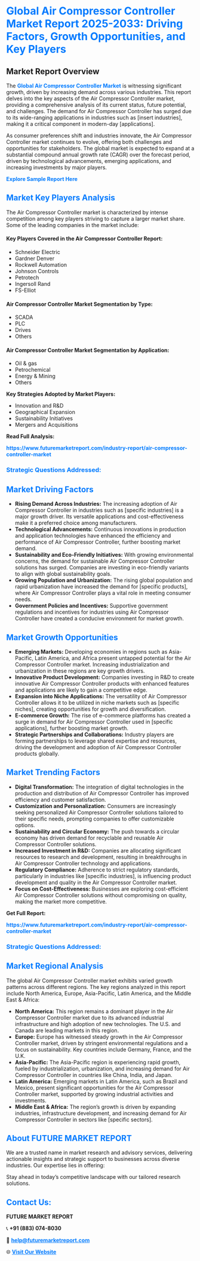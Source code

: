 <h1 style="color: #007BFF;">Global Air Compressor Controller Market Report 2025-2033: Driving Factors, Growth Opportunities, and Key Players</h1>

<section id="overview">
<h2>Market Report Overview</h2>
<p>The <a href="https://www.futuremarketreport.com/industry-report/air-compressor-controller-market" style="color: #007BFF; text-decoration: none;"><strong>Global Air Compressor Controller Market</strong></a> is witnessing significant growth, driven by increasing demand across various industries. This report delves into the key aspects of the Air Compressor Controller market, providing a comprehensive analysis of its current status, future potential, and challenges. The demand for Air Compressor Controller has surged due to its wide-ranging applications in industries such as [insert industries], making it a critical component in modern-day [applications].</p>
<p>As consumer preferences shift and industries innovate, the Air Compressor Controller market continues to evolve, offering both challenges and opportunities for stakeholders. The global market is expected to expand at a substantial compound annual growth rate (CAGR) over the forecast period, driven by technological advancements, emerging applications, and increasing investments by major players.</p>
</section>

<section id="overview">
<p><a href="https://www.futuremarketreport.com/request-sample/reportId=49180" style="color: #007BFF; text-decoration: none;"><strong>Explore Sample Report Here</strong></a></p>
</section>

<section id="key-players">
<h2 style="color: #007BFF;">Market Key Players Analysis</h2>
<p>The Air Compressor Controller market is characterized by intense competition among key players striving to capture a larger market share. Some of the leading companies in the market include:</p>
<h4>Key Players Covered in the Air Compressor Controller Report:</h4>
<ul><li>Schneider Electric</li><li>Gardner Denver</li><li>Rockwell Automation</li><li>Johnson Controls</li><li>Petrotech</li><li>Ingersoll Rand</li><li>FS-Elliot</li></ul>
<h4>Air Compressor Controller Market Segmentation by Type:</h4>
<ul><li>SCADA</li><li>PLC</li><li>Drives</li><li>Others</li></ul>

<h4>Air Compressor Controller Market Segmentation by Application:</h4>
<ul><li>Oil &amp; gas</li><li>Petrochemical</li><li>Energy &amp; Mining</li><li>Others</li></ul>
<p><strong>Key Strategies Adopted by Market Players:</strong></p>
<ul>
<li>Innovation and R&D</li>
<li>Geographical Expansion</li>
<li>Sustainability Initiatives</li>
<li>Mergers and Acquisitions</li>
</ul>
</section>

<section>
<p><strong>Read Full Analysis: </strong></p><a href="https://www.futuremarketreport.com/industry-report/air-compressor-controller-market" style="color: #007BFF; text-decoration: none;"><strong>https://www.futuremarketreport.com/industry-report/air-compressor-controller-market</strong></a>
<h3 style="color: #007BFF;">Strategic Questions Addressed:</h3>
</section>

<section id="driving-factors">
<h2 style="color: #007BFF;">Market Driving Factors</h2>
<ul>
<li><strong>Rising Demand Across Industries:</strong> The increasing adoption of Air Compressor Controller in industries such as [specific industries] is a major growth driver. Its versatile applications and cost-effectiveness make it a preferred choice among manufacturers.</li>
<li><strong>Technological Advancements:</strong> Continuous innovations in production and application technologies have enhanced the efficiency and performance of Air Compressor Controller, further boosting market demand.</li>
<li><strong>Sustainability and Eco-Friendly Initiatives:</strong> With growing environmental concerns, the demand for sustainable Air Compressor Controller solutions has surged. Companies are investing in eco-friendly variants to align with global sustainability goals.</li>
<li><strong>Growing Population and Urbanization:</strong> The rising global population and rapid urbanization have increased the demand for [specific products], where Air Compressor Controller plays a vital role in meeting consumer needs.</li>
<li><strong>Government Policies and Incentives:</strong> Supportive government regulations and incentives for industries using Air Compressor Controller have created a conducive environment for market growth.</li>
</ul>
</section>

<section id="growth-opportunities">
<h2 style="color: #007BFF;">Market Growth Opportunities</h2>
<ul>
<li><strong>Emerging Markets:</strong> Developing economies in regions such as Asia-Pacific, Latin America, and Africa present untapped potential for the Air Compressor Controller market. Increasing industrialization and urbanization in these regions are key growth drivers.</li>
<li><strong>Innovative Product Development:</strong> Companies investing in R&D to create innovative Air Compressor Controller products with enhanced features and applications are likely to gain a competitive edge.</li>
<li><strong>Expansion into Niche Applications:</strong> The versatility of Air Compressor Controller allows it to be utilized in niche markets such as [specific niches], creating opportunities for growth and diversification.</li>
<li><strong>E-commerce Growth:</strong> The rise of e-commerce platforms has created a surge in demand for Air Compressor Controller used in [specific applications], further boosting market growth.</li>
<li><strong>Strategic Partnerships and Collaborations:</strong> Industry players are forming partnerships to leverage shared expertise and resources, driving the development and adoption of Air Compressor Controller products globally.</li>
</ul>
</section>

<section id="trending-factors">
<h2 style="color: #007BFF;">Market Trending Factors</h2>
<ul>
<li><strong>Digital Transformation:</strong> The integration of digital technologies in the production and distribution of Air Compressor Controller has improved efficiency and customer satisfaction.</li>
<li><strong>Customization and Personalization:</strong> Consumers are increasingly seeking personalized Air Compressor Controller solutions tailored to their specific needs, prompting companies to offer customizable options.</li>
<li><strong>Sustainability and Circular Economy:</strong> The push towards a circular economy has driven demand for recyclable and reusable Air Compressor Controller solutions.</li>
<li><strong>Increased Investment in R&D:</strong> Companies are allocating significant resources to research and development, resulting in breakthroughs in Air Compressor Controller technology and applications.</li>
<li><strong>Regulatory Compliance:</strong> Adherence to strict regulatory standards, particularly in industries like [specific industries], is influencing product development and quality in the Air Compressor Controller market.</li>
<li><strong>Focus on Cost-Effectiveness:</strong> Businesses are exploring cost-efficient Air Compressor Controller solutions without compromising on quality, making the market more competitive.</li>
</ul>
</section>

<section>
<p><strong>Get Full Report: </strong></p><a href="https://www.futuremarketreport.com/industry-report/air-compressor-controller-market" style="color: #007BFF; text-decoration: none;"><strong>https://www.futuremarketreport.com/industry-report/air-compressor-controller-market</strong></a>
<h3 style="color: #007BFF;">Strategic Questions Addressed:</h3>
</section>


<section id="regional-analysis">
<h2 style="color: #007BFF;">Market Regional Analysis</h2>
<p>The global Air Compressor Controller market exhibits varied growth patterns across different regions. The key regions analyzed in this report include North America, Europe, Asia-Pacific, Latin America, and the Middle East & Africa:</p>
<ul>
<li><strong>North America:</strong> This region remains a dominant player in the Air Compressor Controller market due to its advanced industrial infrastructure and high adoption of new technologies. The U.S. and Canada are leading markets in this region.</li>
<li><strong>Europe:</strong> Europe has witnessed steady growth in the Air Compressor Controller market, driven by stringent environmental regulations and a focus on sustainability. Key countries include Germany, France, and the U.K.</li>
<li><strong>Asia-Pacific:</strong> The Asia-Pacific region is experiencing rapid growth, fueled by industrialization, urbanization, and increasing demand for Air Compressor Controller in countries like China, India, and Japan.</li>
<li><strong>Latin America:</strong> Emerging markets in Latin America, such as Brazil and Mexico, present significant opportunities for the Air Compressor Controller market, supported by growing industrial activities and investments.</li>
<li><strong>Middle East & Africa:</strong> The region’s growth is driven by expanding industries, infrastructure development, and increasing demand for Air Compressor Controller in sectors like [specific sectors].</li>
</ul>
</section>

<footer>
<h2 style="color: #007BFF;">About FUTURE MARKET REPORT</h2>
<p>We are a trusted name in market research and advisory services, delivering actionable insights and strategic support to businesses across diverse industries. Our expertise lies in offering:</p>

<p>Stay ahead in today’s competitive landscape with our tailored research solutions.</p>

<h2 style="color: #007BFF;">Contact Us:</h2>
<p><strong>FUTURE MARKET REPORT</strong></p>
<p>📞 <strong>+91 (883) 074-8030</strong></p>
<p>📧 <strong><a href="mailto:help@futuremarketreport.com" style="color: #007BFF;">help@futuremarketreport.com</a></strong></p>
<p>🌐 <strong><a href="https://www.futuremarketreport.com/" style="color: #007BFF;">Visit Our Website</a></strong></p>
</footer>